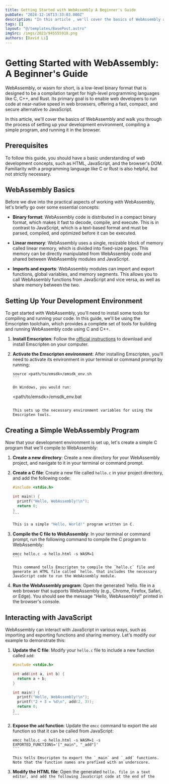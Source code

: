 ```yaml
---
title: Getting Started with WebAssembly A Beginner's Guide
pubDate: "2024-12-16T13:33:03.000Z"
description: "In this article , we'll cover the basics of WebAssembly and walk you through the process of setting up your development environment, compiling a simple program, and running it in the browser"
tags: []
layout: "@/templates/BasePost.astro"
imgSrc: /imgs/2023/945555918.png
authors: [David Li]
---
```

# Getting Started with WebAssembly: A Beginner's Guide

WebAssembly, or wasm for short, is a low-level binary format that is designed to be a compilation target for high-level programming languages like C, C++, and Rust. Its primary goal is to enable web developers to run code at near-native speed in web browsers, offering a fast, compact, and secure alternative to JavaScript.

In this article, we'll cover the basics of WebAssembly and walk you through the process of setting up your development environment, compiling a simple program, and running it in the browser.

## Prerequisites

To follow this guide, you should have a basic understanding of web development concepts, such as HTML, JavaScript, and the browser's DOM. Familiarity with a programming language like C or Rust is also helpful, but not strictly necessary.

## WebAssembly Basics

Before we dive into the practical aspects of working with WebAssembly, let's briefly go over some essential concepts:

- **Binary format**: WebAssembly code is distributed in a compact binary format, which makes it fast to decode, compile, and execute. This is in contrast to JavaScript, which is a text-based format and must be parsed, compiled, and optimized before it can be executed.

- **Linear memory**: WebAssembly uses a single, resizable block of memory called linear memory, which is divided into fixed-size pages. This memory can be directly manipulated from WebAssembly code and shared between WebAssembly modules and JavaScript.

- **Imports and exports**: WebAssembly modules can import and export functions, global variables, and memory segments. This allows you to call WebAssembly functions from JavaScript and vice versa, as well as share memory between the two.

## Setting Up Your Development Environment

To get started with WebAssembly, you'll need to install some tools for compiling and running your code. In this guide, we'll be using the Emscripten toolchain, which provides a complete set of tools for building and running WebAssembly code using C and C++.

1. **Install Emscripten**: Follow the [official instructions](https://emscripten.org/docs/getting_started/downloads.html) to download and install Emscripten on your computer.

2. **Activate the Emscripten environment**: After installing Emscripten, you'll need to activate its environment in your terminal or command prompt by running:

   ````
   source <path/to/emsdk>/emsdk_env.sh
   ```

   On Windows, you would run:

   ````
   <path/to/emsdk>/emsdk_env.bat
   ```

   This sets up the necessary environment variables for using the Emscripten tools.

## Creating a Simple WebAssembly Program

Now that your development environment is set up, let's create a simple C program that we'll compile to WebAssembly:

1. **Create a new directory**: Create a new directory for your WebAssembly project, and navigate to it in your terminal or command prompt.

2. **Create a C file**: Create a new file called `hello.c` in your project directory, and add the following code:

   ````c
   #include <stdio.h>

   int main() {
     printf("Hello, WebAssembly!\n");
     return 0;
   }
   ```

   This is a simple "Hello, World!" program written in C.

3. **Compile the C file to WebAssembly**: In your terminal or command prompt, run the following command to compile the C program to WebAssembly:

   ````
   emcc hello.c -o hello.html -s WASM=1
   ```

   This command tells Emscripten to compile the `hello.c` file and generate an HTML file called `hello. that includes the necessary JavaScript code to run the WebAssembly module.

4. **Run the WebAssembly program**: Open the generated `hello. file in a web browser that supports WebAssembly (e.g., Chrome, Firefox, Safari, or Edge). You should see the message "Hello, WebAssembly!" printed in the browser's console.

## Interacting with JavaScript

WebAssembly can interact with JavaScript in various ways, such as importing and exporting functions and sharing memory. Let's modify our example to demonstrate this:

1. **Update the C file**: Modify your `hello.c` file to include a new function called `add`:

   ````c
   #include <stdio.h>

   int add(int a, int b) {
     return a + b;
   }

   int main() {
     printf("Hello, WebAssembly!\n");
     printf("2 + 3 = %d\n", add(2, 3));
     return 0;
   }
   ```

2. **Expose the `add` function**: Update the `emcc` command to export the `add` function so that it can be called from JavaScript:

   ````
   emcc hello.c -o hello.html -s WASM=1 -s EXPORTED_FUNCTIONS='["_main", "_add"]'
   ```

   This tells Emscripten to export the `_main` and `_add` functions. Note that the function names are prefixed with an underscore.

3. **Modify the HTML file**: Open the generated `hello. file in a text editor, and add the following JavaScript code at the end of the `<script>` tag:

   ````javascript
   Module.onRuntimeInitialized = function () {
     const add = Module.cwrap('add', 'number', ['number', 'number']);
     const result = add(5, 7);
     console.log('5 + 7 =', result);
   };
   ```

   This code waits for the WebAssembly module to be initialized, then uses the `cwrap` function to create a JavaScript wrapper for the exported `add` function. The `cwrap` function takes three arguments: the name of the exported function, the return type, and an array of argument types. Finally, the code calls the `add` function with the arguments `5` and `7`, and logs the result in the console.

4. **Run the updated WebAssembly program**: Refresh the `hello. file in your web browser, and you should now see both the "Hello, WebAssembly!" message and the result of the `add` function printed in the console.

## Conclusion

In this guide, we've introduced the basics of WebAssembly and shown you how to set up your development environment, compile a simple program, and interact with JavaScript. WebAssembly offers a powerful way to boost the performance of web applications and provide new capabilities that were previously unavailable to web developers.

